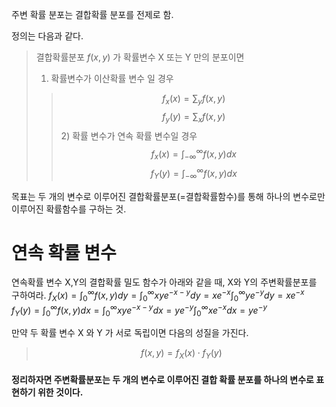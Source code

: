 주변 확률 분포는 결합확률 분포를 전제로 함.

정의는 다음과 같다.
> 결합확률분포 $f(x,y)$ 가 확률변수 X 또는 Y 만의 분포이면
> 1) 확률변수가 이산확률 변수 일 경우
> > $$f_{x}(x) = \sum_{y}f(x,y)$$
> > $$f_{y}(y) = \sum_{x}f(x,y)$$
> > 2) 확률 변수가 연속 확률 변수일 경우
> > $$f_{x}(x) = \int_{-\infty}^{\infty}f(x,y)dx$$
> > $$f_{Y}(y)=\int_{-\infty}^{\infty}f(x,y)dx$$

목표는 두 개의 변수로 이루어진 결합확률분포(=결합확률함수)를 통해 하나의 변수로만 이루어진 확률함수를 구하는 것.

# 연속 확률 변수
연속확률 변수 X,Y의 결합확률 밀도 함수가 아래와 같을 때, X와 Y의 주변확률분포를 구하여라.
$f_{X}(x) = \int_{0}^{\infty}f(x,y)dy = \int_{0}^{\infty}xye^{-x-y}dy=xe^{-x}\int^{\infty}_{0}ye^{-y}dy=xe^{-x}$
$f_{Y}(y) = \int_{0}^{\infty}f(x,y)dx = \int_{0}^{\infty}xye^{-x-y}dx=ye^{-y}\int^{\infty}_{0}xe^{-x}dx=ye^{-y}$

만약 두 확률 변수 X 와 Y 가 서로 독립이면 다음의 성질을 가진다.
> $$f(x,y) = f_{X}(x) \cdot f_{Y}(y) $$

#### 정리하자면 주변확률분포는 두 개의 변수로 이루어진 결합 확률 분포를 하나의 변수로 표현하기 위한 것이다.
